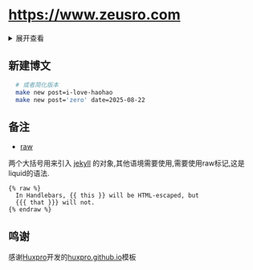 # https://www.zeusro.com

<details>
<summary>展开查看</summary>
<pre>
<code>
    Code 13 everyday.
</code>
</pre>
</details>

## 新建博文

```bash
  # 或者简化版本
  make new post=i-love-haohao
  make new post='zero' date=2025-08-22
```

## 备注

- [raw](https://shopify.github.io/liquid/tags/raw/)

两个大括号用来引入 [jekyll](http://jekyllcn.com/) 的对象,其他语境需要使用,需要使用raw标记,这是liquid的语法.

```liquid
{% raw %}
  In Handlebars, {{ this }} will be HTML-escaped, but
  {{{ that }}} will not.
{% endraw %}

```

## 鸣谢

感谢[Huxpro](https://github.com/Huxpro)开发的[huxpro.github.io](https://github.com/Huxpro/huxpro.github.io)模板